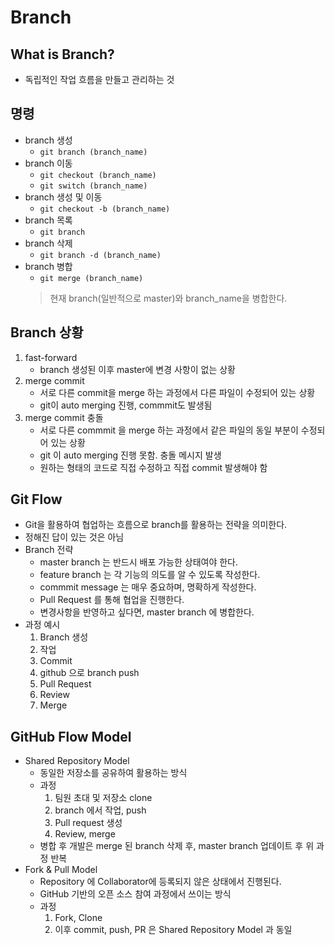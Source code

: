 # Branch

## What is Branch?

- 독립적인 작업 흐름을 만들고 관리하는 것

## 명령

- branch 생성
    - `git branch (branch_name)`
- branch 이동
    - `git checkout (branch_name)`
    - `git switch (branch_name)`
- branch 생성 및 이동
    - `git checkout -b (branch_name)`
- branch 목록
    - `git branch`
- branch 삭제
    - `git branch -d (branch_name)`
- branch 병합
    - `git merge (branch_name)`
    >현재 branch(일반적으로 master)와 branch_name을 병합한다.

## Branch 상황

1. fast-forward
    - branch 생성된 이후 master에 변경 사항이 없는 상황
2. merge commit
    - 서로 다른 commit을 merge 하는 과정에서 다른 파일이 수정되어 있는 상황
    - git이 auto merging 진행, commmit도 발생됨
3. merge commit 충돌
    - 서로 다른 commmit 을 merge 하는 과정에서 같은 파일의 동일 부분이 수정되어 있는 상황
    - git 이 auto merging 진행 못함. 충돌 메시지 발생
    - 원하는 형태의 코드로 직접 수정하고 직접 commit 발생해야 함

## Git Flow

- Git을 활용하여 협업하는 흐름으로 branch를 활용하는 전략을 의미한다.
- 정해진 답이 있는 것은 아님
- Branch 전략
    - master branch 는 반드시 배포 가능한 상태여야 한다.
    - feature branch  는 각 기능의 의도를 알 수 있도록 작성한다.
    - commmit message 는 매우 중요하며, 명확하게 작성한다.
    - Pull Request 를 통해 협업을 진행한다.
    - 변경사항을 반영하고 싶다면, master branch 에 병합한다.
- 과정 예시
    1. Branch 생성
    2. 작업
    3. Commit
    4. github 으로 branch push
    5. Pull Request
    6. Review
    7. Merge

## GitHub Flow Model

- Shared Repository Model
    - 동일한 저장소를 공유하여 활용하는 방식
    - 과정
        1. 팀원 초대 및 저장소 clone
        2. branch 에서 작업, push
        3. Pull request 생성
        4. Review, merge
    - 병합 후 개발은  merge 된 branch 삭제 후, master branch 업데이트 후 위 과정 반복
- Fork & Pull Model
    - Repository 에 Collaborator에 등록되지 않은 상태에서 진행된다.
    - GitHub 기반의 오픈 소스 참여 과정에서 쓰이는 방식
    - 과정
        1. Fork, Clone
        2. 이후 commit, push, PR 은 Shared Repository Model 과 동일